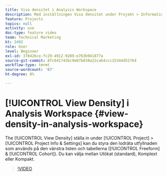 ```yaml
---
title: Visa densitet i Analysis Workspace
description: Med inställningen Visa densitet under Projekt > Information och inställningar kan du styra den lodräta utfyllnaden som används på den vänstra listen och tabellerna (Frihand och kohort). Du kan välja mellan Utökat (standard), Komplext eller Kompakt.
feature: Projects
topics: null
activity: use
doc-type: feature video
team: Technical Marketing
kt: 2492
role: User
level: Beginner
exl-id: 378426ce-fc29-4912-9289-e763b941877a
source-git-commit: 8fc641743bc9e07b838a22ca64ccc15344d52764
workflow-type: tm+mt
source-wordcount: '67'
ht-degree: 0%

---
```


# [!UICONTROL View Density] i Analysis Workspace {#view-density-in-analysis-workspace}

The [!UICONTROL View Density] ställa in under [!UICONTROL Project] > [!UICONTROL Project Info & Settings] kan du styra den lodräta utfyllnaden som används på den vänstra listen och tabellerna ([!UICONTROL Freeform] &amp; [!UICONTROL Cohort]). Du kan välja mellan Utökat (standard), Komplext eller Kompakt.

>[!VIDEO](https://video.tv.adobe.com/v/25963/?quality=12&learn=on)
